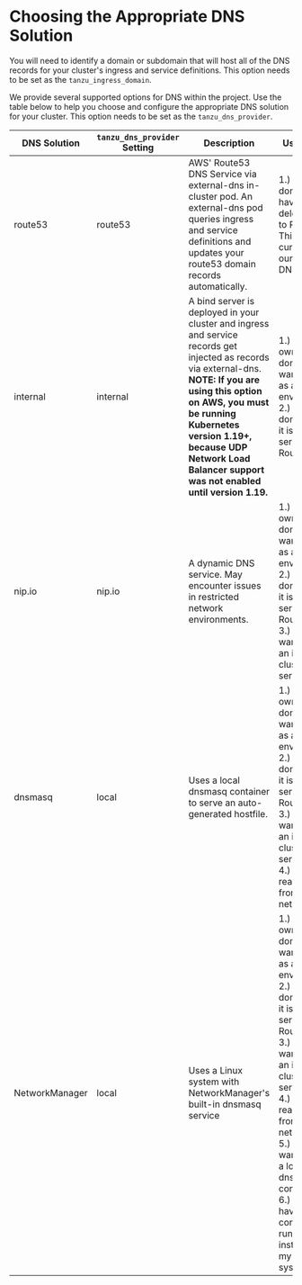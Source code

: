 # Choosing the Appropriate DNS Solution

You will need to identify a domain or subdomain that will host all of the DNS records for your cluster's ingress and service definitions.  This option needs to be set as the `tanzu_ingress_domain`.

We provide several supported options for DNS within the project.  Use the table below to help you choose and configure the appropriate DNS solution for your cluster.  This option needs to be set as the `tanzu_dns_provider`.

| DNS Solution | `tanzu_dns_provider` Setting | Description | Use-Case | Instructions |
| --- | --- | --- | --- | --- |
| route53 | route53 | AWS' Route53 DNS Service via external-dns in-cluster pod. An external-dns pod queries ingress and service definitions and updates your route53 domain records automatically. | 1.) I own a domain and have delegated it to Route53.  This is currently our default DNS option. | [Route53 Instructrions](dns/route53.md) |
| internal | internal | A bind server is deployed in your cluster and ingress and service records get injected as records via external-dns. **NOTE: If you are using this option on AWS, you must be running Kubernetes version 1.19+, because UDP Network Load Balancer support was not enabled until version 1.19.** | 1.) I do not own a real domain and want to test as a lab environment<br/>2.) I own a domain, but it is not serviced by Route53 | [Internal DNS Instructions](dns/internal.md) |
| nip.io | nip.io | A dynamic DNS service. May encounter issues in restricted network environments. | 1.) I do not own a real domain and want to test as a lab environment<br/>2.) I own a domain, but it is not serviced by Route53<br/>3.) I do not want to run an in-cluster DNS service | [nip.io Instructions](dns/nip.io.md) |
| dnsmasq | local | Uses a local dnsmasq container to serve an auto-generated hostfile. | 1.) I do not own a real domain and want to test as a lab environment<br/>2.) I own a domain, but it is not serviced by Route53<br/>3.) I do not want to run an in-cluster DNS service<br/>4.) I can not reach nip.io from my network | [dnsmasq Instructions](dns/dnsmasq.md) |
| NetworkManager | local | Uses a Linux system with NetworkManager's built-in dnsmasq service | 1.) I do not own a real domain and want to test as a lab environment<br/>2.) I own a domain, but it is not serviced by Route53<br/>3.) I do not want to run an in-cluster DNS service<br/>4.) I can not reach nip.io from my network<br/>5.) I do not want to run a local dnsmasq container<br/>6.) I do not have a container run-time installed on my Linux system | [NetworkManager Instructions](dns/NetworkManager.md) |
